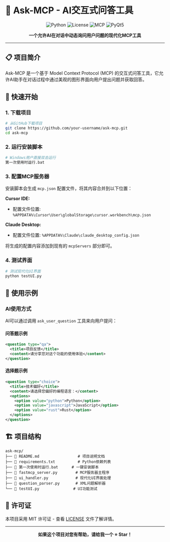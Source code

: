 # 🎯 Ask-MCP - AI交互式问答工具

<div align="center">

![Python](https://img.shields.io/badge/Python-3.8+-blue.svg)
![License](https://img.shields.io/badge/License-MIT-green.svg)
![MCP](https://img.shields.io/badge/MCP-Compatible-orange.svg)
![PyQt5](https://img.shields.io/badge/GUI-PyQt5-red.svg)

**一个允许AI在对话中动态询问用户问题的现代化MCP工具**

</div>

---

## 📋 项目简介

Ask-MCP 是一个基于 Model Context Protocol (MCP) 的交互式问答工具，它允许AI助手在对话过程中通过美观的图形界面向用户提出问题并获取回答。

## 🚀 快速开始

### 1. 下载项目
```bash
# 从GitHub下载项目
git clone https://github.com/your-username/ask-mcp.git
cd ask-mcp
```

### 2. 运行安装脚本
```bash
# Windows用户直接双击运行
第一次使用时运行.bat
```

### 3. 配置MCP服务器

安装脚本会生成 `mcp.json` 配置文件，将其内容合并到以下位置：

**Cursor IDE:**
- 配置文件位置: `%APPDATA%\Cursor\User\globalStorage\cursor.workbench\mcp.json`

**Claude Desktop:**
- 配置文件位置: `%APPDATA%\Claude\claude_desktop_config.json`

将生成的配置内容添加到现有的 `mcpServers` 部分即可。

### 4. 测试界面
```bash
# 测试现代化UI界面
python testUI.py
```

## 📖 使用示例

### AI使用方式

AI可以通过调用 `ask_user_question` 工具来向用户提问：

#### 问答题示例
```xml
<question type="qa">
  <title>项目反馈</title>
  <content>请分享您对这个功能的使用体验</content>
</question>
```

#### 选择题示例
```xml
<question type="choice">
  <title>技术偏好</title>
  <content>请选择您偏好的编程语言：</content>
  <options>
    <option value="python">Python</option>
    <option value="javascript">JavaScript</option>
    <option value="rust">Rust</option>
  </options>
</question>
```

## 🏗️ 项目结构

```
ask-mcp/
├── 📄 README.md                 # 项目说明文档
├── 📄 requirements.txt          # Python依赖列表
├── 🔧 第一次使用时运行.bat      # 一键安装脚本
├── 🚀 fastmcp_server.py        # MCP服务器主程序
├── 🎨 ui_handler.py            # 现代化UI界面处理
├── 📝 question_parser.py       # XML问题解析器
└── 🧪 testUI.py               # UI功能测试
```

## 📄 许可证

本项目采用 MIT 许可证 - 查看 [LICENSE](LICENSE) 文件了解详情。

---

<div align="center">

**如果这个项目对您有帮助，请给我一个 ⭐ Star！**

</div> 